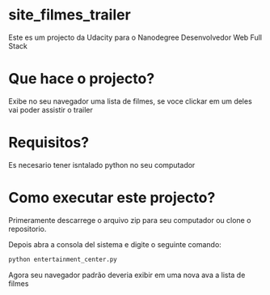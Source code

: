 # site_filmes_trailer
Este es um projecto da Udacity para o Nanodegree Desenvolvedor Web Full Stack

# Que hace o projecto?
Exibe no seu navegador uma lista de filmes, se voce clickar em um deles vai poder assistir o trailer

# Requisitos?
Es necesario tener isntalado python no seu computador

# Como executar este projecto?
Primeramente descarrege o arquivo zip para seu computador ou clone o repositorio.

Depois abra a consola del sistema e digite o seguinte comando:
```html
python entertainment_center.py
```
Agora seu navegador padrão deveria exibir em uma nova ava a lista de filmes
